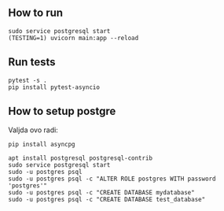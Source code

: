 ## How to run

    sudo service postgresql start
    (TESTING=1) uvicorn main:app --reload

## Run tests

    pytest -s .
    pip install pytest-asyncio  

## How to setup postgre

Valjda ovo radi:

    pip install asyncpg
    
    apt install postgresql postgresql-contrib
    sudo service postgresql start
    sudo -u postgres psql
    sudo -u postgres psql -c "ALTER ROLE postgres WITH password 'postgres'"
    sudo -u postgres psql -c "CREATE DATABASE mydatabase"
    sudo -u postgres psql -c "CREATE DATABASE test_database"
    